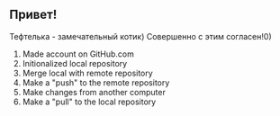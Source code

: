 ## Привет!

Тефтелька - замечательный котик)
Совершенно с этим согласен!0)

1. Made account on GitHub.com
2. Initionalized local repository
3. Merge local with remote repository 
4. Make a "push" to the remote repository
5. Make changes from another computer
6. Make a "pull" to the local repository
